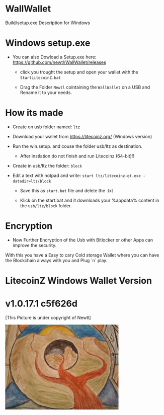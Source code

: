 # WallWallet 

Build/setup.exe Description for Windows


# Windows setup.exe

- You can also Dowload a Setup.exe here: https://github.com/newtl/WallWallet/releases

  
  - click you trought the setup and open your wallet with the ```StartLitecoinZ.bat```

  - Drag the Folder ```Newtl``` cointaining the ```WallWallet``` on a USB and Rename it to your needs.


# How its made

- Create on usb folder named: ```ltz```

- Download your wallet from https://litecoinz.org/ (Windows version)

- Run the win.setup. and couse the folder usb/ltz as destination.

  - After instlation do not finish and run Litecoinz (64-bit)!!

- Create in usb/ltz the folder: ```block```
 
- Edit a text with notpad and write: ``` start ltz/litecoinz-qt.exe -datadir=ltz/block ```

  - Save this as ```start.bat``` file and delete the .txt

  - Klick on the start.bat and it downloads your %appdata% content in the ```usb/ltz/block``` folder.


# Encryption

- Now Further Encryption of the Usb with Bitlocker or other Apps can improve the security.


With this you have a Easy to cary Cold storage Wallet where you can have the Blockchain always with you and Plug ´n´ play.

# LitecoinZ Windows Wallet Version 

# v1.0.17.1 c5f626d


[This Picture is under copyright of Newtl]


![Image of Pic](https://github.com/newtl/WallWallet/blob/master/Pic.jpg)
